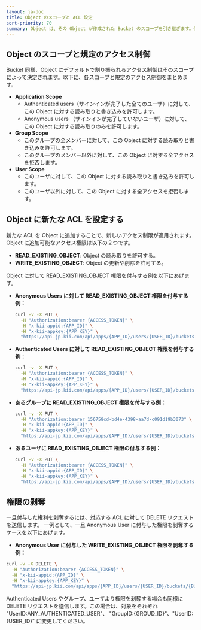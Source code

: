 ```yaml
---
layout: ja-doc
title: Object のスコープと ACL 設定
sort-priority: 70
summary: Object は、その Object が作成された Bucket のスコープを引き継ぎます。例えば Application Scope を持つ Bucket の中に Object を作成した場合、この Object は Application Scope を引き継ぎます。
---
```

## Object のスコープと規定のアクセス制御

Bucket 同様、Object にデフォルトで割り振られるアクセス制御はそのスコープによって決定されます。以下に、各スコープと規定のアクセス制御をまとめます。

* **Application Scope**
  * Authenticated users（サインインが完了した全てのユーザ）に対して、この Object に対する読み取りと書き込みを許可します。
  * Anonymous users （サインインが完了していないユーザ）に対して、この Object に対する読み取りのみを許可します。
* **Group Scope**
  * このグループの全メンバーに対して、この Object に対する読み取りと書き込みを許可します。
  * このグループのメンバー以外に対して、この Object に対する全アクセスを拒否します。
* **User Scope**
  * このユーザに対して、この Object に対する読み取りと書き込みを許可します。
  * このユーザ以外に対して、この Object に対する全アクセスを拒否します。

## Object に新たな ACL を設定する

新たな ACL を Object に追加することで、新しいアクセス制限が適用されます。Object に追加可能なアクセス権限は以下の２つです。

* **READ\_EXISTING\_OBJECT**: Object の読み取りを許可する。
* **WRITE\_EXISTING\_OBJECT**: Object の更新や削除を許可する。

Object に対して READ\_EXISTING\_OBJECT 権限を付与する例を以下にあげます。

* **Anonymous Users に対して READ\_EXISTING\_OBJECT 権限を付与する例：**

    ```sh
    curl -v -X PUT \
      -H "Authorization:bearer {ACCESS_TOKEN}" \
      -H "x-kii-appid:{APP_ID}" \
      -H "x-kii-appkey:{APP_KEY}" \
      "https://api-jp.kii.com/api/apps/{APP_ID}/users/{USER_ID}/buckets/{BUCKET_NAME}/objects/{OBJECT_ID}/acl/READ_EXISTING_OBJECT/UserID:ANONYMOUS_USER"
    ```

* **Authenticated Users に対して READ\_EXISTING\_OBJECT 権限を付与する例：**

    ```sh
    curl -v -X PUT \
      -H "Authorization:bearer {ACCESS_TOKEN}" \
      -H "x-kii-appid:{APP_ID}" \
      -H "x-kii-appkey:{APP_KEY}" \
      "https://api-jp.kii.com/api/apps/{APP_ID}/users/{USER_ID}/buckets/{BUCKET_NAME}/objects/{OBJECT_ID}/acl/READ_EXISTING_OBJECT/UserID:ANY_AUTHENTICATED_USER"
    ```

* **あるグループに READ\_EXISTING\_OBJECT 権限を付与する例：**

    ```sh
    curl -v -X PUT \
      -H "Authorization:bearer 156758cd-bd4e-4398-aa7d-c091d19b3073" \
      -H "x-kii-appid:{APP_ID}" \
      -H "x-kii-appkey:{APP_KEY}" \
      "https://api-jp.kii.com/api/apps/{APP_ID}/users/{USER_ID}/buckets/{BUCKET_NAME}/objects/{OBJECT_ID}/acl/READ_EXISTING_OBJECT/GroupID:{GROUP_ID}"
    ```

* **あるユーザに READ\_EXISTING\_OBJECT 権限の付与する例：**

    ```sh
    curl -v -X PUT \
      -H "Authorization:bearer {ACCESS_TOKEN}" \
      -H "x-kii-appid:{APP_ID}" \
      -H "x-kii-appkey:{APP_KEY}" \
      "https://api-jp.kii.com/api/apps/{APP_ID}/users/{USER_ID}/buckets/{BUCKET_NAME}/objects/{OBJECT_ID}/acl/READ_EXISTING_OBJECT/UserID:{USER_ID}"
    ```

## 権限の剥奪

一旦付与した権利を剥奪するには、対応する ACL に対して DELETE リクエストを送信します。
一例として、一旦 Anonymous User に付与した権限を剥奪するケースを以下にあげます。

* **Anonymous User に付与した WRITE\_EXISTING\_OBJECT 権限を剥奪する例：**

```sh
curl -v -X DELETE \
  -H "Authorization:bearer {ACCESS_TOKEN}" \
  -H "x-kii-appid:{APP_ID}" \
  -H "x-kii-appkey:{APP_KEY}" \
  "https://api-jp.kii.com/api/apps/{APP_ID}/users/{USER_ID}/buckets/{BUCKET_NAME}/objects/{OBJECT_ID}/acl/WRITE_EXISTING_OBJECT/UserID:ANONYMOUS_USER"
```

Authenticated Users やグループ、ユーザより権限を剥奪する場合も同様に DELETE リクエストを送信します。この場合は、対象をそれぞれ "UserID:ANY\_AUTHENTICATED\_USER"、 "GroupID:{GROUD\_ID}"、"UserID:{USER\_ID}" に変更してください。
